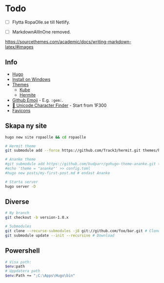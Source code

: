 # Todo

- [ ] Flytta RopaOlle.se till Netlify.
- [ ] MarkdownAllInOne removed.


https://sourcethemes.com/academic/docs/writing-markdown-latex/#images

## Info

- [Hugo](https://gohugo.io)
- [Install on Windows](https://gohugo.io/getting-started/installing/#windows)
- [Themes](https://themes.gohugo.io/)
  - [Kube](https://themes.gohugo.io/kube/)
  - [Hermite](https://themes.gohugo.io/hermit/)
- [Github Emoji](https://gist.github.com/rxaviers/7360908) - E.g. `:gem:`.
- [🍺 Unicode Character Finder](https://www.mclean.net.nz/ucf/) - Start from 1F300
- [Favicons](https://realfavicongenerator.net/)


## Skapa ny site

```bash
hugo new site ropaolle && cd ropaolle

# Hermit theme
git submodule add --force https://github.com/Track3/hermit.git themes/hermit

# Ananke theme
#git submodule add https://github.com/budparr/gohugo-theme-ananke.git themes/ananke
#echo 'theme = "ananke"' >> config.toml
#hugo new posts/my-first-post.md # endast Ananke

# Starta server
hugo server -D
```

## Diverse

```bash
# Ny branch
git checkout -b version-1.0.x

# Submodules
git clone --recurse-submodules -j8 git://github.com/foo/bar.git # Clone repo with modules
git submodule update --init --recursive # Download
```

## Powershell

```bash
# Visa path:
$env:path
# Uppdatera path
$env:Path += ";C:\Apps\Hugo\bin"
```
